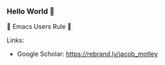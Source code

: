 ### Hello World 👋

<!--
**j-h-m/j-h-m** is a ✨ _special_ ✨ repository because its `README.md` (this file) appears on your GitHub profile.

Here are some ideas to get you started:

- 🔭 I’m currently working on ...
- 🌱 I’m currently learning ...
- 👯 I’m looking to collaborate on ...
- 🤔 I’m looking for help with ...
- 💬 Ask me about ...
- 📫 How to reach me: ...
- 😄 Pronouns: ...
- ⚡ Fun fact: ...

flag1: Y2F0Yi5vcmcvfmVzci8=

TROGDOR!
-->

🐙 Emacs Users Rule 🐙


Links:
 - Google Scholar: https://rebrand.ly/jacob_motley
